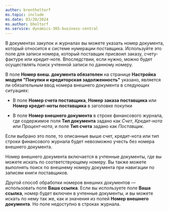 ```yaml
---
author: brentholtorf
ms.topic: include
ms.date: 03/20/2024
ms.author: bholtorf
ms.service: dynamics-365-business-central
---
```


В документах закупок и журналах вы можете указать номер документа, который относится к системе нумерации поставщика. Используйте это поле для записи номера, который поставщик присвоил заказу, счету-фактуре или кредит-ноте. Впоследствии, если нужно, можно будет осуществлять поиск учтенной записи по данному номеру.

В поле **Номер внеш. документа обязателен** на странице **Настройка модуля "Покупки и кредиторская задолженность"** указано, является ли обязательным ввод номера внешнего документа в следующих ситуациях:

* В поле **Номер счета поставщика**, **Номер заказа поставщика** или **Номер кредит-ноты поставщика** в заголовке покупки

* В поле **Номер внешнего документа** в строке финансового журнала, где содержимое поля **Тип документа** задано как *Счет*, *Кредит-нота* или *Процент-нота*, и поле **Тип счета** задано как *Поставщик*.

Если выбрано это поле, то описанные выше счет, кредит-нота или тип строки финансового журнала будет невозможно учесть без номера внешнего документа.

Номер внешнего документа включается в учтенные документы, где вы можете искать по соответствующему номеру. Вы также можете выполнять поиск по внешнему номеру документа при навигации по записям книги поставщиков.

Другой способ обработки номеров внешних документов — использовать поле **Ваша ссылка**. Если вы используете поле **Ваша ссылка**, номер будет включен в учтенные документы, и вы можете искать по нему так же, как и значения из полей **Номер внешнего документа**. Но поле недоступно в строках журнала.
